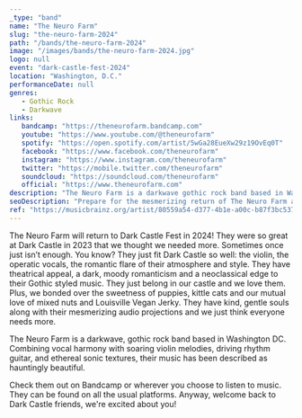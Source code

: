 ```yaml
---
_type: "band"
name: "The Neuro Farm"
slug: "the-neuro-farm-2024"
path: "/bands/the-neuro-farm-2024"
image: "/images/bands/the-neuro-farm-2024.jpg"
logo: null
event: "dark-castle-fest-2024"
location: "Washington, D.C."
performanceDate: null
genres:
   - Gothic Rock
   - Darkwave
links:
   bandcamp: "https://theneurofarm.bandcamp.com"
   youtube: "https://www.youtube.com/@theneurofarm"
   spotify: "https://open.spotify.com/artist/5wGa28EueXw29z19OvEq0T"
   facebook: "https://www.facebook.com/theneurofarm"
   instagram: "https://www.instagram.com/theneurofarm"
   twitter: "https://mobile.twitter.com/theneurofarm"
   soundcloud: "https://soundcloud.com/theneurofarm"
   official: "https://www.theneurofarm.com"
description: "The Neuro Farm is a darkwave gothic rock band based in Washington DC. Combining vocal harmony with soaring violin melodies, driving rhythm guitar, and ethereal sonic textures."
seoDescription: "Prepare for the mesmerizing return of The Neuro Farm at Dark Castle Fest 2024! After their incredible performance in 2023, we couldn't resist bringing them back for more. With their unique blend of darkwave and gothic rock, The Neuro Farm captivates with soaring violin melodies, operatic vocals, and a neoclassical edge that perfectly complements Dark Castle's atmosphere."
ref: "https://musicbrainz.org/artist/80559a54-d377-4b1e-a00c-b87f3bc537ef"
---
```


The Neuro Farm will return to Dark Castle Fest in 2024! They were so great at Dark Castle in 2023 that we thought we needed more. Sometimes once just isn’t enough. You know?
They just fit Dark Castle so well: the violin, the operatic vocals, the romantic flare of their atmosphere and style.
They have theatrical appeal, a dark, moody romanticism and a neoclassical edge to their Gothic styled music.
They just belong in our castle and we love them.
Plus, we bonded over the sweetness of puppies, kittle cats and our mutual love of mixed nuts and Louisville Vegan Jerky.
They have kind, gentle souls along with their mesmerizing audio projections and we just think everyone needs more.

The Neuro Farm is a darkwave, gothic rock band based in Washington DC. Combining vocal harmony with soaring violin melodies, driving rhythm guitar, and ethereal sonic textures, their music has been described as hauntingly beautiful.

Check them out on Bandcamp or wherever you choose to listen to music. They can be found on all the usual platforms.
Anyway, welcome back to Dark Castle friends, we're excited about you!
